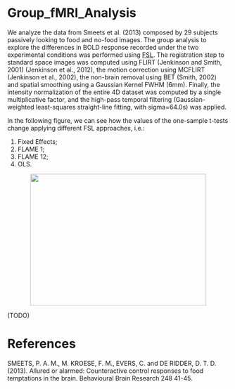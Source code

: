 # Group_fMRI_Analysis
 
We analyze the data from Smeets et al. (2013) composed by $29$ subjects passively looking to food and no-food images. The group analysis to explore the differences in BOLD response recorded under the two experimental conditions was performed using [FSL](https://fsl.fmrib.ox.ac.uk/fsl/fslwiki/FSL). The registration step to standard space images was computed using FLIRT (Jenkinson and Smith, 2001) (Jenkinson et al., 2012), the motion correction using MCFLIRT (Jenkinson et al., 2002), the non-brain removal using BET (Smith, 2002) and spatial smoothing using a Gaussian Kernel FWHM (6mm). Finally, the intensity normalization of the entire 4D dataset was computed by a single multiplicative factor, and the high-pass temporal filtering (Gaussian-weighted least-squares straight-line fitting, with sigma=64.0s) was applied.

In the following figure, we can see how the values of the one-sample t-tests change applying different FSL approaches, i.e.:

1. Fixed Effects;
2. FLAME 1;
3. FLAME 12;
4. OLS.

<p align="center">
<img src="https://github.com/angeella/Group_fMRI_Analysis/tree/master/Images/zstat_check_tot.png" width="400px" height="300px"/>
</p>

(TODO)




# References

SMEETS, P. A. M., M. KROESE, F. M., EVERS, C. and DE RIDDER, D. T. D. (2013). Allured or alarmed:
Counteractive control responses to food temptations in the brain. Behavioural Brain Research 248 41-45.
